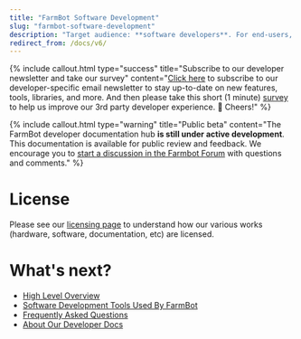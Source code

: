 ```yaml
---
title: "FarmBot Software Development"
slug: "farmbot-software-development"
description: "Target audience: **software developers**. For end-users, see [FarmBot Software Documentation](https://software.farm.bot/docs)."
redirect_from: /docs/v6/
---
```



{%
include callout.html
type="success"
title="Subscribe to our developer newsletter and take our survey"
content="[Click here](http://eepurl.com/dJ4P86) to subscribe to our developer-specific email newsletter to stay up-to-date on new features, tools, libraries, and more. And then please take this short (1 minute) [survey](https://docs.google.com/forms/d/e/1FAIpQLSeaadH8j2lwbQBAwjUbi5iquGRxQDkuH2bHkrfy3H4ye88iHQ/viewform?usp=sf_link) to help us improve our 3rd party developer experience. :beers: Cheers!"
%}



{%
include callout.html
type="warning"
title="Public beta"
content="The FarmBot developer documentation hub **is still under active development**. This documentation is available for public review and feedback. We encourage you to [start a discussion in the Farmbot Forum](https://forum.farmbot.org/c/software/software-development) with questions and comments."
%}

# License
Please see our [licensing page](https://meta.farm.bot/docs/licensing) to understand how our various works (hardware, software, documentation, etc) are licensed.

# What's next?

 * [High Level Overview](farmbot-software-development/high-level-overview.md)
 * [Software Development Tools Used By FarmBot](farmbot-software-development/software-development-tools.md)
 * [Frequently Asked Questions](farmbot-software-development/faq.md)
 * [About Our Developer Docs](farmbot-software-development/about.md)
